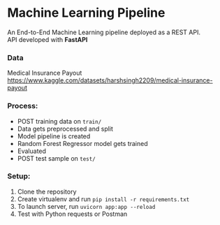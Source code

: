 # Machine Learning Pipeline

An End-to-End Machine Learning pipeline deployed as a REST API.  \
API developed with **FastAPI**

### Data 
Medical Insurance Payout  \
https://www.kaggle.com/datasets/harshsingh2209/medical-insurance-payout

### Process:
* POST training data on `train/`
* Data gets preprocessed and split
* Model pipeline is created
* Random Forest Regressor model gets trained
* Evaluated
* POST test sample on `test/`

### Setup:
1. Clone the repository
2. Create virtualenv and run `pip install -r requirements.txt`
3. To launch server, run `uvicorn app:app --reload`
4. Test with Python requests or Postman